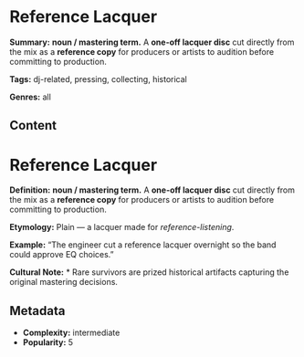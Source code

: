 # Reference Lacquer

**Summary:** **noun / mastering term.** A **one-off lacquer disc** cut directly from the mix as a **reference copy** for producers or artists to audition before committing to production.

**Tags:** dj-related, pressing, collecting, historical

**Genres:** all

## Content

# Reference Lacquer

**Definition:** **noun / mastering term.** A **one-off lacquer disc** cut directly from the mix as a **reference copy** for producers or artists to audition before committing to production.

**Etymology:** Plain — a lacquer made for *reference-listening*.

**Example:** “The engineer cut a reference lacquer overnight so the band could approve EQ choices.”

**Cultural Note:** * Rare survivors are prized historical artifacts capturing the original mastering decisions.

## Metadata

- **Complexity:** intermediate
- **Popularity:** 5
